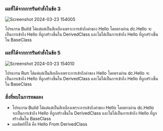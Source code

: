 ### ผลที่ได้จากการรันคำสั่งในข้อ 3

![Screenshot 2024-03-23 154005](https://github.com/KanyakornPuengmon/03376836-OOP-2566-Lab-08/assets/144195697/0d18686b-936a-4781-b46b-6834284a5fea)

โปรแกรม Build ได้แต่แต่เป็นสีเหลืองเพราะการเข้าถึงค่าของ Hello โดยตรงผ่าน dc.Hello จะเป็นการเข้าถึง Hello ที่ถูกสร้างขึ้นใน DerivedClass และไม่ได้เป็นการเข้าถึง Hello ที่ถูกสร้างขึ้นใน BaseClass

### ผลที่ได้จากการรันคำสั่งในข้อ 5

![Screenshot 2024-03-23 154010](https://github.com/KanyakornPuengmon/03376836-OOP-2566-Lab-08/assets/144195697/90b7514f-f2bd-4b17-82da-6659f4be90aa)

โปรแกรม Run ได้แต่แต่เป็นสีเหลืองเพราะการเข้าถึงค่าของ Hello โดยตรงผ่าน dc.Hello จะเป็นการเข้าถึง Hello ที่ถูกสร้างขึ้นใน DerivedClass และไม่ได้เป็นการเข้าถึง Hello ที่ถูกสร้างขึ้นใน BaseClass

### สิ่งที่พบในการทดลอง
- โปรแกรม Build ได้แต่แต่เป็นสีเหลืองเพราะการเข้าถึงค่าของ Hello โดยตรงผ่าน dc.Hello จะเป็นการเข้าถึง Hello ที่ถูกสร้างขึ้นใน DerivedClass และไม่ได้เป็นการเข้าถึง Hello ที่ถูกสร้างขึ้นใน BaseClass
- ผลลัพท์ที่ได้ คือ Hello From DerivedClass

